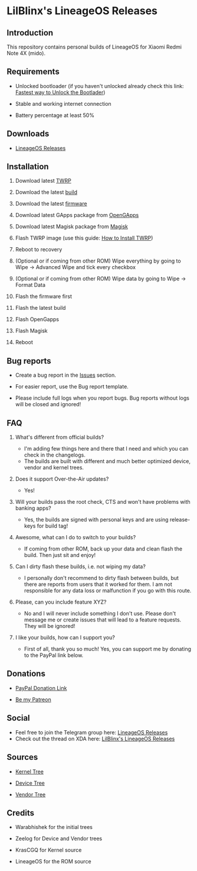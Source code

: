 # LilBlinx's LineageOS Releases

## Introduction

This repository contains personal builds of LineageOS for Xiaomi Redmi Note 4X (mido).

## Requirements

- Unlocked bootloader (if you haven't unlocked already check this link: [Fastest way to Unlock the Bootlader](https://forum.xda-developers.com/redmi-note-4/how-to/fastest-to-unlock-bootlader-t3689116))

- Stable and working internet connection

- Battery percentage at least 50%

## Downloads

- [LineageOS Releases](https://github.com/davidtrpcevski/LineageOS-Releases/releases)

## Installation

1. Download latest [TWRP](https://dl.twrp.me/mido/)

2. Download the latest [build](https://github.com/davidtrpcevski/LineageOS-Releases/releases)

3. Download the latest [firmware](https://xiaomifirmwareupdater.com/firmware/mido/)

4. Download latest GApps package from [OpenGApps](https://opengapps.org/)

5. Download latest Magisk package from [Magisk](https://github.com/topjohnwu/Magisk/releases)

6. Flash TWRP image (use this guide: [How to Install TWRP](https://www.xda-developers.com/how-to-install-twrp/))

7. Reboot to recovery

8. (Optional or if coming from other ROM) Wipe everything by going to Wipe -> Advanced Wipe and tick every checkbox

9. (Optional or if coming from other ROM) Wipe data by going to Wipe -> Format Data

10. Flash the firmware first

11. Flash the latest build

12. Flash OpenGapps

13. Flash Magisk

14. Reboot

## Bug reports

- Create a bug report in the [Issues](https://github.com/davidtrpcevski/LineageOS-Releases/issues) section.

- For easier report, use the Bug report template.

- Please include full logs when you report bugs. Bug reports without logs will be closed and ignored!

## FAQ

1. What's different from official builds?

   - I'm adding few things here and there that I need and which you can check in the changelogs. 
   - The builds are built with different and much better optimized device, vendor and kernel trees. 

2. Does it support Over-the-Air updates?

   - Yes!

3. Will your builds pass the root check, CTS and won't have problems with banking apps?

   - Yes, the builds are signed with personal keys and are using release-keys for build tag!

4. Awesome, what can I do to switch to your builds?

   - If coming from other ROM, back up your data and clean flash the build. Then just sit and enjoy!

5. Can I dirty flash these builds, i.e. not wiping my data?

   - I personally don't recommend to dirty flash between builds, but there are reports from users that it worked for them. I am not responsible for any data loss or malfunction if you go with this route.

6. Please, can you include feature XYZ?

   - No and I will never include something I don't use. Please don't message me or create issues that will lead to a feature requests. They will be ignored!

7. I like your builds, how can I support you?

   - First of all, thank you so much! Yes, you can support me by donating to the PayPal link below.

## Donations

- [PayPal Donation Link](https://www.paypal.me/CiggyDevs)

- [Be my Patreon](https://www.patreon.com/lilblinx)

## Social

- Feel free to join the Telegram group here: [LineageOS Releases](https://t.me/losreleases)
- Check out the thread on XDA here: [LilBlinx's LineageOS Releases](https://forum.xda-developers.com/redmi-note-4/xiaomi-redmi-note-4-snapdragon-roms-kernels-recoveries--other-development/rom-advanced-lineageos-14-1-t3775023)

## Sources

- [Kernel Tree](https://github.com/davidtrpcevski/kernel_xiaomi_msm8953)

- [Device Tree](https://github.com/davidtrpcevski/android_device_xiaomi_mido)

- [Vendor Tree](https://github.com/davidtrpcevski/proprietary_vendor_xiaomi)

## Credits

- Warabhishek for the initial trees

- Zeelog for Device and Vendor trees

- KrasCGQ for Kernel source

- LineageOS for the ROM source
